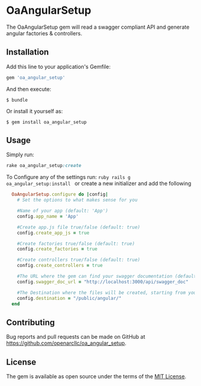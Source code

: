 # OaAngularSetup

The OaAngularSetup gem will read a swagger compliant API and generate angular factories & controllers. 

## Installation

Add this line to your application's Gemfile:

```ruby
gem 'oa_angular_setup'
```

And then execute:

    $ bundle

Or install it yourself as:

    $ gem install oa_angular_setup

## Usage

Simply run:
```ruby
rake oa_angular_setup:create
```  


To Configure any of the settings run: 
```ruby rails g oa_angular_setup:install ```
or create a new initializer and add the following
```ruby
  OaAngularSetup.configure do |config|
    # Set the options to what makes sense for you

    #Name of your app (default: 'App') 
    config.app_name = 'App'

    #Create app.js file true/false (default: true)
    config.create_app_js = true 

    #Create factories true/false (default: true)
    config.create_factories = true 

    #Create controllers true/false (default: true)
    config.create_controllers = true

    #The URL where the gem can find your swagger documentation (default: "http://localhost:3000/api/swagger_doc")
    config.swagger_doc_url = "http://localhost:3000/api/swagger_doc"

    #The Destination where the files will be created, starting from your Rails.root . (default: "/public/angular/")
    config.destination = "/public/angular/"
  end
```

## Contributing

Bug reports and pull requests can be made on GitHub at https://github.com/openarcllc/oa_angular_setup.


## License

The gem is available as open source under the terms of the [MIT License](http://opensource.org/licenses/MIT).


